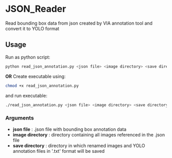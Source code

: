 # JSON_Reader
Read bounding box data from json created by VIA annotation tool and convert it to YOLO format

## Usage

Run as python script:
```bash
python read_json_annotation.py <json file> <image directory> <save directory>
```
**OR** 
Create executable using:
```bash
chmod +x read_json_annotation.py
```
and run executable:
```bash
./read_json_annotation.py <json file> <image directory> <save directory>
```

### Arguments
* **json file**       : .json file with bounding box annotation data
* **image directory** : directory containing all images referenced in the .json file
* **save directory**  : directory in which renamed images and YOLO annotation files in '.txt' format will be saved
